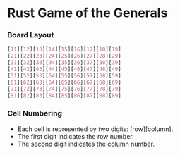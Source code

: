 # Rust Game of the Generals

### Board Layout
```css
[11][12][13][14][15][16][17][18][19]
[21][22][23][24][25][26][27][28][29]
[31][32][33][34][35][36][37][38][39]
[41][42][43][44][45][46][47][48][49]
[51][52][53][54][55][56][57][58][59]
[61][62][63][64][65][66][67][68][69]
[71][72][73][74][75][76][77][78][79]
[81][82][83][84][85][86][87][88][89]
```

### Cell Numbering
  - Each cell is represented by two digits: [row][column].
  - The first digit indicates the row number.
  - The second digit indicates the column number.